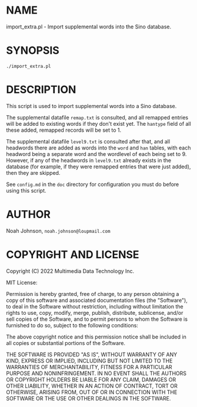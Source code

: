 # NAME

import\_extra.pl - Import supplemental words into the Sino database.

# SYNOPSIS

    ./import_extra.pl

# DESCRIPTION

This script is used to import supplemental words into a Sino database.

The supplemental datafile `remap.txt` is consulted, and all remapped
entries will be added to existing words if they don't exist yet.  The
`hantype` field of all these added, remapped records will be set to 1.

The supplemental datafile `level9.txt` is consulted after that, and all
headwords there are added as words into the `word` and `han` tables,
with each headword being a separate word and the wordlevel of each being
set to 9.  However, if any of the headwords in `level9.txt` already
exists in the database (for example, if they were remapped entries that
were just added), then they are skipped.

See `config.md` in the `doc` directory for configuration you must do
before using this script.

# AUTHOR

Noah Johnson, `noah.johnson@loupmail.com`

# COPYRIGHT AND LICENSE

Copyright (C) 2022 Multimedia Data Technology Inc.

MIT License:

Permission is hereby granted, free of charge, to any person obtaining a
copy of this software and associated documentation files
(the "Software"), to deal in the Software without restriction, including
without limitation the rights to use, copy, modify, merge, publish,
distribute, sublicense, and/or sell copies of the Software, and to
permit persons to whom the Software is furnished to do so, subject to
the following conditions:

The above copyright notice and this permission notice shall be included
in all copies or substantial portions of the Software.

THE SOFTWARE IS PROVIDED "AS IS", WITHOUT WARRANTY OF ANY KIND, EXPRESS
OR IMPLIED, INCLUDING BUT NOT LIMITED TO THE WARRANTIES OF
MERCHANTABILITY, FITNESS FOR A PARTICULAR PURPOSE AND NONINFRINGEMENT.
IN NO EVENT SHALL THE AUTHORS OR COPYRIGHT HOLDERS BE LIABLE FOR ANY
CLAIM, DAMAGES OR OTHER LIABILITY, WHETHER IN AN ACTION OF CONTRACT,
TORT OR OTHERWISE, ARISING FROM, OUT OF OR IN CONNECTION WITH THE
SOFTWARE OR THE USE OR OTHER DEALINGS IN THE SOFTWARE.
